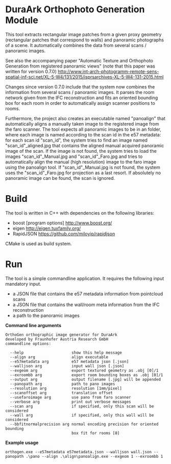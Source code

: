 # DuraArk Orthophoto Generation Module #

This tool extracts rectangular image patches from a given proxy geometry
(rectangular patches that correspond to walls) and panoramic photographs of a scene. 
It automatically combines the data from several scans / panoramic images.

See also the accompanying paper "Automatic Texture and Orthophoto Generation from registered panoramic views" (note that this paper was written for version 0.7.0)
http://www.int-arch-photogramm-remote-sens-spatial-inf-sci.net/XL-5-W4/131/2015/isprsarchives-XL-5-W4-131-2015.html

Changes since version 0.7.0 include that the system now combines the 
information from several scans / panoramic images. It parses the room
network given from the IFC reconstruction and fits an oriented bounding 
box for each room in order to automatically assign scanner positions to rooms.

Furthermore, the project also creates an executable named "panoalign"
that automatically aligns a manually taken image to the registered image
from the faro scanner. The tool expects all panoramic images to be in 
an folder, where each image is named according to the scan id in the
e57 metadata: for each scan id "scan_id", the system tries to find an image
named "scan_id"_aligned.jpg that contains the aligned manual 
acquired panoramic image of the scan.
If the image is not found, the system tries to load the images
 "scan_id"_Manual.jpg and "scan_id"_Faro.jpg and tries to automatically
align the manual (high resolution) image  to the faro image using the
panoalign tool. If "scan_id"_Manual.jpg is not found, the system uses
the "scan_id"_Faro.jpg for projection as a last resort. If absolutely
no panoramic image can be found, the scan is ignored.

# Build #

The tool is written in C++ with dependencies on the following libraries:

* boost [program options]  http://www.boost.org/
* eigen http://eigen.tuxfamily.org/
* RapidJSON https://github.com/miloyip/rapidjson

CMake is used as build system.

# Run #

The tool is a simple commandline application. It requires the following
input mandatory input.

* a JSON file that contains the e57 metadata information from pointcloud scans
* a JSON file that contains the wall/room meta information from the IFC reconstruction
* a path to the panoramic images

**Command line arguments**

```
OrthoGen orthographic image generator for DuraArk
developed by Fraunhofer Austria Research GmbH
commandline options:

  --help                     show this help message
  --align arg                align executable
  --e57metadata arg          e57 metadata json [.json]
  --walljson arg             input wall json [.json]
  --exgeom arg               export textured geometry as .obj [0]/1
  --exroombb arg             export room bounding boxes as .obj [0]/1
  --output arg               output filename [.jpg] will be appended
  --panopath arg             path to pano images
  --resolution arg           resolution [1mm/pixel]
  --scanoffset arg           translation offset
  --usefaroimage arg         use pano from faro scanner
  --verbose arg              print out verbose messages
  --scan arg                 if specified, only this scan will be considered
  --wall arg                 if specified, only this wall will be considered
  --bbfitnormalprecision arg normal encoding precision for oriented bounding
                             box fit for rooms [8]
```

**Example usage**

```orthogen.exe --e57metadata e57metadata.json --walljson wall.json --panopath .\pano --align .\align\panoalign.exe --exgeom 1 --exroombb 1```
